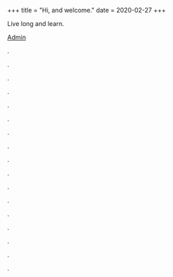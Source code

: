 +++
title = "Hi, and welcome."
date = 2020-02-27
+++

Live long and learn.

[Admin](/admin)

.

.

.

.

.

.

.

.

.

.

.

.

.

.

.

.

.
